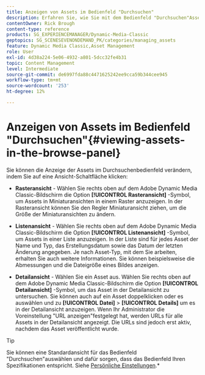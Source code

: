 ```yaml
---
title: Anzeigen von Assets im Bedienfeld "Durchsuchen"
description: Erfahren Sie, wie Sie mit dem Bedienfeld "Durchsuchen"Assets in Adobe Dynamic Media Classic anzeigen können.
contentOwner: Rick Brough
content-type: reference
products: SG_EXPERIENCEMANAGER/Dynamic-Media-Classic
geptopics: SG_SCENESEVENONDEMAND_PK/categories/managing_assets
feature: Dynamic Media Classic,Asset Management
role: User
exl-id: 4d38a224-5e06-4932-a801-5dcc32fe4b31
topic: Content Management
level: Intermediate
source-git-commit: de6997fda88c4471625242ee9cca59b344cee945
workflow-type: tm+mt
source-wordcount: '253'
ht-degree: 12%

---
```


# Anzeigen von Assets im Bedienfeld &quot;Durchsuchen&quot;{#viewing-assets-in-the-browse-panel}

Sie können die Anzeige der Assets im Durchsuchenbedienfeld verändern, indem Sie auf eine Ansicht-Schaltfläche klicken:

* **Rasteransicht** - Wählen Sie rechts oben auf dem Adobe Dynamic Media Classic-Bildschirm die Option **[!UICONTROL Rasteransicht]** -Symbol, um Assets in Miniaturansichten in einem Raster anzuzeigen. In der Rasteransicht können Sie den Regler Miniaturansicht ziehen, um die Größe der Miniaturansichten zu ändern.

* **Listenansicht** - Wählen Sie rechts oben auf dem Adobe Dynamic Media Classic-Bildschirm die Option **[!UICONTROL Listenansicht]** -Symbol, um Assets in einer Liste anzuzeigen. In der Liste sind für jedes Asset der Name und Typ, das Erstellungsdatum sowie das Datum der letzten Änderung angegeben. Je nach Asset-Typ, mit dem Sie arbeiten, erhalten Sie auch weitere Informationen. Sie können beispielsweise die Abmessungen und die Dateigröße eines Bildes anzeigen.

* **Detailansicht** - Wählen Sie ein Asset aus. Wählen Sie rechts oben auf dem Adobe Dynamic Media Classic-Bildschirm die Option **[!UICONTROL Detailansicht]** -Symbol, um das Asset in der Detailansicht zu untersuchen. Sie können auch auf ein Asset doppelklicken oder es auswählen und zu **[!UICONTROL Datei]** > **[!UICONTROL Details]** um es in der Detailansicht anzuzeigen. Wenn Ihr Administrator die Voreinstellung &quot;URL anzeigen&quot;festgelegt hat, werden URLs für alle Assets in der Detailansicht angezeigt. Die URLs sind jedoch erst aktiv, nachdem das Asset veröffentlicht wurde.

>[!TIP]
>
>Sie können eine Standardansicht für das Bedienfeld &quot;Durchsuchen&quot;auswählen und dafür sorgen, dass das Bedienfeld Ihren Spezifikationen entspricht. Siehe [Persönliche Einstellungen](personal-setup.md#personal_setup).*
